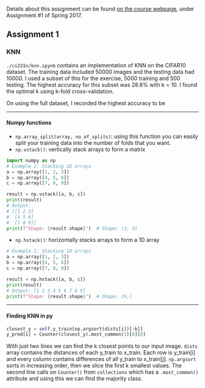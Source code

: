 Details about this assignment can be found [on the course webpage](http://cs231n.github.io/), under Assignment #1 of Spring 2017.

## Assignment 1

### KNN 

```./cs231n/knn.ipynb``` contains an implementation of KNN on the CIFAR10 dataset. The training data included 50000 images and the testing data had 10000. I used a subset of this for the exercise, 5000 training and 500 testing. The highest accuracy for this subset was 28.8% with k = 10. I found the optimal k using k-fold cross-validation. 

On using the full dataset, I recorded the highest accuracy to be 

---

#### Numpy functions

- ```np.array_split(array, no_of_splits)```: using this function you can easily split your training data into the number of folds that you want.
- ```np.vstack()```: vertically stack arrays to form a matrix

```python
import numpy as np
# Example 1: Stacking 1D arrays
a = np.array([1, 2, 3])
b = np.array([4, 5, 6])
c = np.array([7, 8, 9])

result = np.vstack([a, b, c])
print(result)
# Output:
# [[1 2 3]
#  [4 5 6]
#  [7 8 9]]
print(f"Shape: {result.shape}")  # Shape: (3, 3)
```
- ```np.hstack()```: horizontally stacks arrays to form a 1D array

```python
# Example 1: Stacking 1D arrays
a = np.array([1, 2, 3])
b = np.array([4, 5, 6])
c = np.array([7, 8, 9])

result = np.hstack([a, b, c])
print(result)
# Output: [1 2 3 4 5 6 7 8 9]
print(f"Shape: {result.shape}")  # Shape: (9,)
```

---

#### Finding KNN in py

```python
closest_y = self.y_train[np.argsort(dists[i])[:k]]
y_pred[i] = Counter(closest_y).most_common(1)[0][0]
```

With just two lines we can find the k closest points to our input image. `dists` array contains the distances of each y_train to x_train. Each row is y_train[i] and every column contains differences of all y_train to x_train[j]. `np.argsort` sorts in increasing order, then we slice the first k smallest values. The second line calls on `Counter()` from `collections` which has a `.most_common()` attribute and using this we can find the majority class. 
